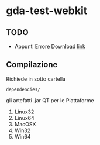 # gda-test-webkit

## TODO

- Appunti Errore Download [link](http://stackoverflow.com/questions/16278747/error-downloading)

## Compilazione

Richiede in sotto cartella

	dependencies/
	
gli artefatti .jar QT per le Piattaforme

1. Linux32
2. Linux64
3. MacOSX
4. Win32
5. Win64